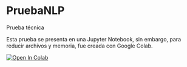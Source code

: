 # PruebaNLP
Prueba técnica

Esta prueba se presenta en una Jupyter Notebook, sin embargo, para reducir archivos y memoria, fue creada con Google Colab.

[![Open In Colab](https://colab.research.google.com/assets/colab-badge.svg)](https://colab.research.google.com/github/DoMoOrt/PruebaNLP/blob/main/prueba_tecnicaDomenicoMorales.ipynb)
